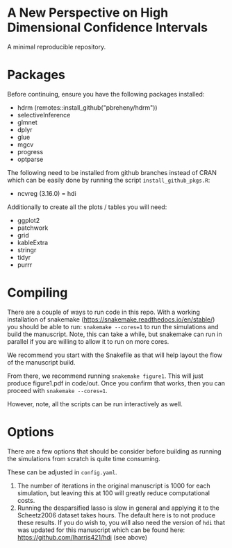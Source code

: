 # A New Perspective on High Dimensional Confidence Intervals

A minimal reproducible repository.

# Packages

Before continuing, ensure you have the following packages installed:

- hdrm (remotes::install_github("pbreheny/hdrm"))
- selectiveInference
- glmnet
- dplyr
- glue
- mgcv
- progress
- optparse

The following need to be installed from github branches instead of CRAN which can be easily done by running the script `install_github_pkgs.R`:

- ncvreg (3.16.0)
= hdi

Additionally to create all the plots / tables you will need:

- ggplot2
- patchwork
- grid
- kableExtra
- stringr
- tidyr
- purrr

# Compiling

There are a couple of ways to run code in this repo. With a working installation of snakemake (https://snakemake.readthedocs.io/en/stable/) you should be able to run: `snakemake --cores=1` to run the simulations and build the manuscript. Note, this can take a while, but snakemake can run in parallel if you are willing to allow it to run on more cores.

We recommend you start with the Snakefile as that will help layout the flow of the manuscript build.

From there, we recommend running `snakemake figure1`. This will just produce figure1.pdf in code/out. Once you confirm that works, then you can proceed with `snakemake --cores=1`.

However, note, all the scripts can be run interactively as well.

# Options

There are a few options that should be consider before building as running the simulations from scratch is quite time consuming.

These can be adjusted in `config.yaml`.

1. The number of iterations in the original manuscript is 1000 for each simulation, but leaving this at 100 will greatly reduce computational costs. 
2. Running the desparsified lasso is slow in general and applying it to the Scheetz2006 dataset takes hours. The default here is to not produce these results. If you do wish to, you will also need the version of `hdi` that was updated for this manuscript which can be found here: https://github.com/lharris421/hdi (see above)

